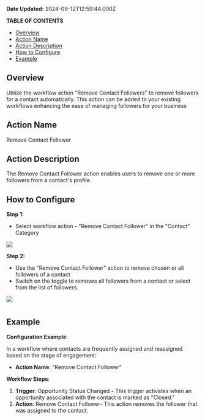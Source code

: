 **Date Updated:** 2024-09-12T12:59:44.000Z

**TABLE OF CONTENTS**

   * [Overview](#Overview)
   * [Action Name](#Action-Name)
   * [Action Description](#Action-Description)
   * [How to Configure](#How-to-Configure)
   * [Example](#Example)

##   

## Overview

Utilize the workflow action "Remove Contact Followers" to remove followers for a contact automatically. This action can be added to your existing workflows enhancing the ease of managing followers for your business

  
## Action Name

Remove Contact Follower

  
## Action Description

The Remove Contact Follower action enables users to remove one or more followers from a contact's profile. 

  
## How to Configure

**Step 1:** 

* Select workflow action - "Remove Contact Follower" in the "Contact" Category

  
![](https://s3.amazonaws.com/cdn.freshdesk.com/data/helpdesk/attachments/production/155032724886/original/Vl9gdpnzkRY3lC0LsKVrIlswAWOlOJlwXQ.png?1726125579)
  
  
**Step 2:** 

* Use the "Remove Contact Follower" action to remove chosen or all followers of a contact
* Switch on the toggle to removes all followers from a contact or select from the list of followers.

**![](https://s3.amazonaws.com/cdn.freshdesk.com/data/helpdesk/attachments/production/155032724888/original/9DKHbfCqKBBhpxJfCwRHr9L0z5oHNGrupA.jpeg?1726125580)**

#   

  
## Example

  
**Configuration Example**:

In a workflow where contacts are frequently assigned and reassigned based on the stage of engagement:

* **Action Name**: "Remove Contact Follower"

  
**Workflow Steps**:

1. **Trigger**: Opportunity Status Changed - This trigger activates when an opportunity associated with the contact is marked as "Closed."
2. **Action**: Remove Contact Follower- This action removes the follower that was assigned to the contact.
  
  